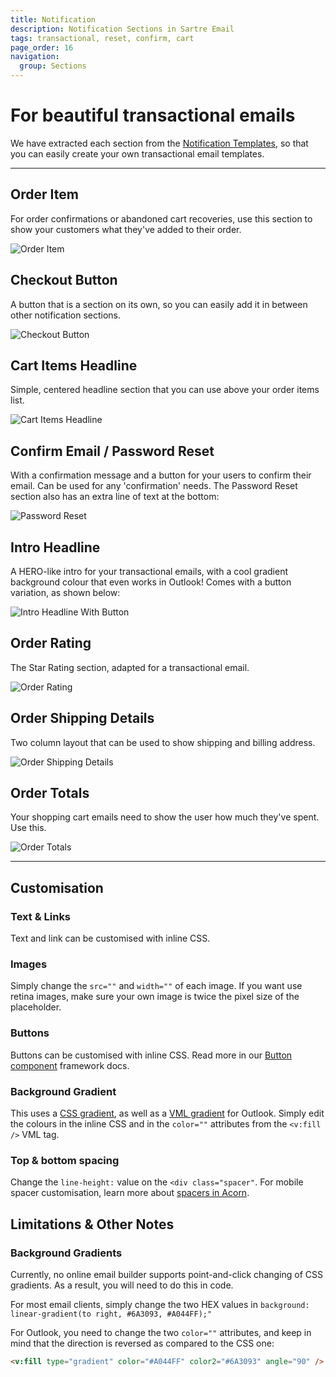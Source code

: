 ```yaml
---
title: Notification
description: Notification Sections in Sartre Email
tags: transactional, reset, confirm, cart
page_order: 16
navigation:
  group: Sections
---
```


# For beautiful transactional emails

We have extracted each section from the [Notification Templates](../transactional), so that you can easily create your own transactional email templates.

---

## Order Item

For order confirmations or abandoned cart recoveries, use this section to show your customers what they've added to their order.

![Order Item](/img/email/sartre/sections/order-item.jpg)

## Checkout Button

A button that is a section on its own, so you can easily add it in between other notification sections.

![Checkout Button](/img/email/sartre/sections/checkout-button.png)

## Cart Items Headline

Simple, centered headline section that you can use above your order items list.

![Cart Items Headline](/img/email/sartre/sections/cart-items-headline.png)

## Confirm Email / Password Reset

With a confirmation message and a button for your users to confirm their email. Can be used for any 'confirmation' needs. The Password Reset section also has an extra line of text at the bottom:

![Password Reset](/img/email/sartre/sections/password-reset.png)

## Intro Headline

A HERO-like intro for your transactional emails, with a cool gradient background colour that even works in Outlook! Comes with a button variation, as shown below:

![Intro Headline With Button](/img/email/sartre/sections/intro-headline-button.png)

## Order Rating

The Star Rating section, adapted for a transactional email.

![Order Rating](/img/email/sartre/sections/order-rating.png)

## Order Shipping Details

Two column layout that can be used to show shipping and billing address.

![Order Shipping Details](/img/email/sartre/sections/order-shipping.png)

## Order Totals

Your shopping cart emails need to show the user how much they've spent. Use this.

![Order Totals](/img/email/sartre/sections/order-totals.png)

---

## Customisation

### Text & Links

Text and link can be customised with inline CSS.

### Images

Simply change the `src=""` and `width=""` of each image. If you want use retina images, make sure your own image is twice the pixel size of the placeholder.

### Buttons

Buttons can be customised with inline CSS. Read more in our [Button component](https://docs.thememountain.com/acorn/components/button) framework docs.

### Background Gradient

This uses a [CSS gradient](https://developer.mozilla.org/en-US/docs/Web/CSS/CSS_Images/Using_CSS_gradients), as well as a [VML gradient](https://docs.microsoft.com/en-us/previous-versions/windows/internet-explorer/ie-developer/platform-apis/bb264135(v=vs.85)#gradient-fill) for Outlook. Simply edit the colours in the inline CSS and in the `color=""` attributes from the `<v:fill />` VML tag.

### Top & bottom spacing

Change the `line-height:` value on the `<div class="spacer"`. For mobile spacer customisation, learn more about [spacers in Acorn](https://docs.thememountain.com/acorn/utilities/spacing).

## Limitations & Other Notes

### Background Gradients

Currently, no online email builder supports point-and-click changing of CSS gradients. As a result, you will need to do this in code.

For most email clients, simply change the two HEX values in `background: linear-gradient(to right, #6A3093, #A044FF);"`

For Outlook, you need to change the two `color=""` attributes, and keep in mind that the direction is reversed as compared to the CSS one:

```html
<v:fill type="gradient" color="#A044FF" color2="#6A3093" angle="90" />
```

